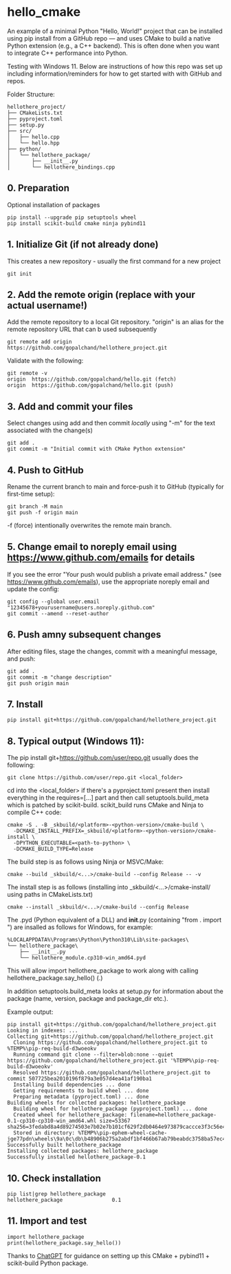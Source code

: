 # hello_cmake
An example of a minimal Python "Hello, World!" project that can be installed using pip install from a GitHub repo — and uses CMake to build a native Python extension (e.g., a C++ backend).
This is often done when you want to integrate C++ performance into Python.

Testing with Windows 11. Below are instructions of how this repo was set up including information/reminders for how to get started with with GitHub and repos.

Folder Structure:
```
hellothere_project/
├── CMakeLists.txt
├── pyproject.toml
├── setup.py
├── src/
│   ├── hello.cpp
│   └── hello.hpp
├── python/
│   └── hellothere_package/
│       ├── __init__.py
│       └── hellothere_bindings.cpp
```

## 0. Preparation
Optional installation of packages
```
pip install --upgrade pip setuptools wheel
pip install scikit-build cmake ninja pybind11
```

## 1. Initialize Git (if not already done)
This creates a new repository - usually the first command for a new project
```
git init
```

## 2. Add the remote origin (replace with your actual username!)
Add the remote repository to a local Git repository. "origin" is an alias for the remote repository URL that can b used subsequently
```
git remote add origin https://github.com/gopalchand/hellothere_project.git
```
Validate with the following:
```
git remote -v
origin  https://github.com/gopalchand/hello.git (fetch)
origin  https://github.com/gopalchand/hello.git (push)
```

## 3. Add and commit your files
Select changes using add and then commit *locally* using "-m" for the text associated with the change(s)
```
git add .
git commit -m "Initial commit with CMake Python extension"
```

## 4. Push to GitHub
Rename the current branch to main and force-push it to GitHub (typically for first-time setup):
```
git branch -M main
git push -f origin main
```
-f (force) intentionally overwrites the remote main branch.

## 5. Change email to noreply email using https://www.github.com/emails for details
If you see the error "Your push would publish a private email address." (see https://www.github.com/emails), use the appropriate noreply email and update the config:
```
git config --global user.email "12345678+yourusername@users.noreply.github.com"
git commit --amend --reset-author
```
## 6. Push amny subsequent changes
After editing files, stage the changes, commit with a meaningful message, and push:
```
git add .
git commit -m "change description"
git push origin main
```

## 7. Install
```
pip install git+https://github.com/gopalchand/hellothere_project.git
```

## 8. Typical output (Windows 11):
The pip install git+https://github.com/user/repo.git usually does the following:
```
git clone https://github.com/user/repo.git <local_folder>
```
cd into the <local_folder>
if there's a pyproject.toml present then install everything in the requires=[...] part and then call setuptools.build_meta which is patched by scikit-build. scikit_build runs CMake and Ninja to compile C++ code:
```
cmake -S . -B _skbuild/<platform>-<python-version>/cmake-build \
  -DCMAKE_INSTALL_PREFIX=_skbuild/<platform>-<python-version>/cmake-install \
  -DPYTHON_EXECUTABLE=<path-to-python> \
  -DCMAKE_BUILD_TYPE=Release
  ```
The build step is as follows using Ninja or MSVC/Make:
```
cmake --build _skbuild/<...>/cmake-build --config Release -- -v
```
The install step is as follows (installing into _skbuild/<...>/cmake-install/ using paths in CMakeLists.txt)
```
cmake --install _skbuild/<...>/cmake-build --config Release
```
The .pyd (Python equivalent of a DLL) and __init__.py (containing "from .<module> import <function>") are insalled as follows for Windows, for example:
```
%LOCALAPPDATA%\Programs\Python\Python310\Lib\site-packages\
└── hellothere_package\
    ├── __init__.py
    └── hellothere_module.cp310-win_amd64.pyd
```

This will allow import hellothere_package to work along with calling hellothere_package.say_hello() (<module>.<function>)

In addition setuptools.build_meta looks at setup.py for information about the package (name, version, package and package_dir etc.).

Example output:
```
pip install git+https://github.com/gopalchand/hellothere_project.git
Looking in indexes: ...
Collecting git+https://github.com/gopalchand/hellothere_project.git
  Cloning https://github.com/gopalchand/hellothere_project.git to %TEMP%\pip-req-build-d3woeokv
  Running command git clone --filter=blob:none --quiet https://github.com/gopalchand/hellothere_project.git '%TEMP%\pip-req-build-d3woeokv'
  Resolved https://github.com/gopalchand/hellothere_project.git to commit 507725bea2010196f879a3e057d4ea41af190ba1
  Installing build dependencies ... done
  Getting requirements to build wheel ... done
  Preparing metadata (pyproject.toml) ... done
Building wheels for collected packages: hellothere_package
  Building wheel for hellothere_package (pyproject.toml) ... done
  Created wheel for hellothere_package: filename=hellothere_package-0.1-cp310-cp310-win_amd64.whl size=53367 sha256=3fedabd8a4d89274503e7b02e7b101cf629f2db0464e973879caccce3f3c56e4
  Stored in directory: %TEMP%\pip-ephem-wheel-cache-jge77pdn\wheels\9a\0c\db\b48906b275a2abdf1bf466b67ab79beabdc3758ba57ec41dc2
Successfully built hellothere_package
Installing collected packages: hellothere_package
Successfully installed hellothere_package-0.1
```

## 10. Check installation
```
pip list|grep hellothere_package
hellothere_package                0.1

```

## 11. Import and test
```
import hellothere_package
print(hellothere_package.say_hello())
```

Thanks to [ChatGPT](https://chat.openai.com) for guidance on setting up this CMake + pybind11 + scikit-build Python package.

